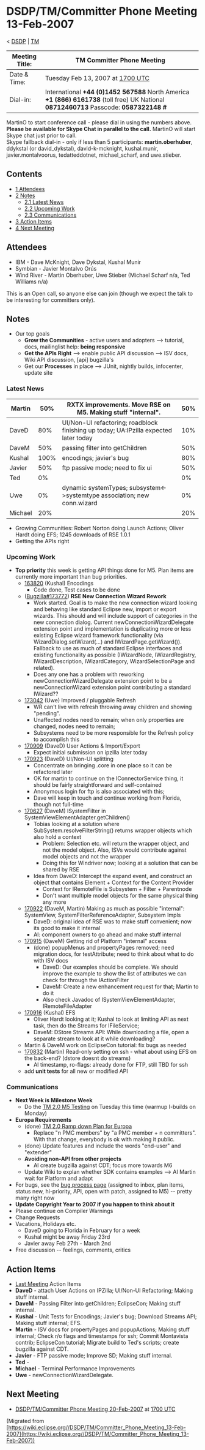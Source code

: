 

DSDP/TM/Committer Phone Meeting 13-Feb-2007
===========================================

< [DSDP](https://wiki.eclipse.org/DSDP "DSDP")‎ | [TM](./TM "DSDP/TM")

| Meeting Title: | **TM Committer Phone Meeting** |
| --- | --- |
| Date & Time: | Tuesday Feb 13, 2007 at [1700 UTC](http://www.timeanddate.com/worldclock/meetingdetails.html?year=2007&month=2&day=13&hour=17&min=00&sec=0&p1=224&p2=159&p3=250&p4=136&p5=223&iv=1800) |
| Dial-in: | International **+44 (0)1452 567588**   North America **+1 (866) 6161738** (toll free)   UK National **08712460713**   Passcode: **0587322148 #** |

MartinO to start conference call - please dial in using the numbers above.  
**Please be available for Skype Chat in parallel to the call.** MartinO will start Skype chat just prior to call.  
Skype fallback dial-in - only if less than 5 participants: **martin.oberhuber**, ddykstal (or david\_dykstal), david-k-mcknight, kushal.munir, javier.montalvoorus, tedatteddotnet, michael\_scharf, and uwe.stieber.  

Contents
--------

*   [1 Attendees](#Attendees)
*   [2 Notes](#Notes)
    *   [2.1 Latest News](#Latest-News)
    *   [2.2 Upcoming Work](#Upcoming-Work)
    *   [2.3 Communications](#Communications)
*   [3 Action Items](#Action-Items)
*   [4 Next Meeting](#Next-Meeting)

Attendees
---------

*   IBM - Dave McKnight, Dave Dykstal, Kushal Munir
*   Symbian - Javier Montalvo Orús
*   Wind River - Martin Oberhuber, Uwe Stieber (Michael Scharf n/a, Ted Williams n/a)

This is an Open call, so anyone else can join (though we expect the talk to be interesting for committers only).

Notes
-----

*   Our top goals
    *   **Grow the Communities** \- active users and adopters --> tutorial, docs, mailinglist help: **being responsive**
    *   **Get the APIs Right** --\> enable public API discussion --> ISV docs, Wiki API discussion, \[api\] bugzilla's
    *   Get our **Processes** in place --> JUnit, nightly builds, infocenter, update site

### Latest News

| Martin | 50% | RXTX improvements. Move RSE on M5. Making stuff "internal". | 50% |
| --- | --- | --- | --- |
| DaveD | 80% | UI/Non-UI refactoring; roadblock finishing up today; UA:IPzilla expected later today | 10% |
| DaveM | 50% | passing filter into getChildren | 50% |
| Kushal | 100% | encodings; javier's bug | 80% |
| Javier | 50% | ftp passive mode; need to fix ui | 50% |
| Ted | 0% |  | 0% |
| Uwe | 0% | dynamic systemTypes; subsystem<->systemtype association; new conn.wizard | 0% |
| Michael | 20% |  | 20% |

*   Growing Communities: Robert Norton doing Launch Actions; Oliver Hardt doing EFS; 1245 downloads of RSE 1.0.1
*   Getting the APIs right

### Upcoming Work

*   **Top priority** this week is getting API things done for M5. Plan items are currently more important than bug priorities.
    *   [163820](https://bugs.eclipse.org/bugs/show_bug.cgi?id=163820) (Kushal) Encodings
        *   Code done, Test cases to be done
    *   ([Bugzilla#173772](https://bugs.eclipse.org/bugs/show_bug.cgi?id=173772)) **RSE New Connection Wizard Rework**
        *   Work started. Goal is to make the new connection wizard looking and behaving like standard Eclipse new, import or export wizards. This should and will include support of categories in the new connection dialog. Current newConnectionWizardDelegate extension point and implementation is duplicating more or less existing Eclipse wizard framework functionality (via WizardDialog.setWizard(...) and IWizardPage.getWizard()). Fallback to use as much of standard Eclipse interfaces and existing functionality as possible (IWizardNode, IWizardRegistry, IWizardDescription, IWizardCategory, WizardSelectionPage and related).
        *   Does any one has a problem with reworking newConnectionWizardDelegate extension point to be a newConnectionWizard extension point contributing a standard IWizard??
    *   [173042](https://bugs.eclipse.org/bugs/show_bug.cgi?id=173042) (Uwe) Improved / pluggable Refresh
        *   WR can't live with refresh throwing away children and showing "pending".
        *   Unaffected nodes need to remain; when only properties are changed, nodes need to remain;
        *   Subsystems need to be more responsible for the Refresh policy to accomplish this
    *   [170909](https://bugs.eclipse.org/bugs/show_bug.cgi?id=170909) (DaveD) User Actions & Import/Export
        *   Expect initial submission on ipzilla later today
    *   [170923](https://bugs.eclipse.org/bugs/show_bug.cgi?id=170923) (DaveD) UI/Non-UI splitting
        *   Concentrate on bringing .core in one place so it can be refactored later
        *   OK for martin to continue on the IConnectorService thing, it should be fairly straightforward and self-contained
        *   Anonymous login for ftp is also associated with this;
        *   Dave will keep in touch and continue working from Florida, though not full-time
    *   [170627](https://bugs.eclipse.org/bugs/show_bug.cgi?id=170627) (DaveM) ISystemFilter in SystemViewElementAdapter.getChildren()
        *   Tobias looking at a solution where SubSystem.resolveFilterString() returns wrapper objects which also hold a context
            *   Problem: Selection etc. will return the wrapper object, and not the model object. Also, ISVs would contribute against model objects and not the wrapper
            *   Doing this for Windriver now; looking at a solution that can be shared by RSE
        *   Idea from DaveD: Intercept the expand event, and construct an object that contains Element + Context for the Content Provider
            *   Context for IRemoteFile is Subsystem + Filter + Parentnode
            *   Don't want multiple model objects for the same physical thing any more
    *   [170922](https://bugs.eclipse.org/bugs/showdependencytree.cgi?id=170922) (DaveM, Martin) Making as much as possible "internal": SystemView, SystemFilterReferenceAdapter, Subsystem Impls
        *   DaveD: original idea of RSE was to make stuff convenient; now its good to make it internal
        *   AI: component owners to go ahead and make stuff internal
    *   [170915](https://bugs.eclipse.org/bugs/showdependencytree.cgi?id=170915) (DaveM) Getting rid of Platform "internal" access
        *   (done) popupMenus and propertyPages removed; need migration docs, for testAttribute; need to think about what to do with ISV docs
            *   DaveD: Our examples should be complete. We should improve the example to show the list of attributes we can check for through the IActionFilter
            *   DaveM: Create a new enhancement request for that; Martin to do it
            *   Also check Javadoc of ISystemViewElementAdapter, IRemoteFileAdapter
    *   [170916](https://bugs.eclipse.org/bugs/show_bug.cgi?id=170916) (Kushal) EFS
        *   Oliver Hardt looking at it; Kushal to look at limiting API as next task, then do the Streams for IFileService;
        *   DaveM: DStore Streams API: While downloading a file, open a separate stream to look at it while downloading?
    *   Martin & DaveM work on EclipseCon tutorial: fix bugs as needed
    *   [170832](https://bugs.eclipse.org/bugs/show_bug.cgi?id=170832) (Martin) Read-only setting on ssh - what about using EFS on the back-end? (dstore doesnt do streams)
        *   AI timestamp, ro-flags: already done for FTP, still TBD for ssh
    *   add **unit tests** for all new or modified API

### Communications

*   **Next Week is Milestone Week**
    *   Do the [TM 2.0 M5 Testing](./TM_2.0_M5_Testing "TM 2.0 M5 Testing") on Tuesday this time (warmup I-builds on Monday)
*   **Europa Requirements**
    *   (done) [TM 2.0 Ramp down Plan for Europa](./TM_2.0_Ramp_down_Plan_for_Europa "TM 2.0 Ramp down Plan for Europa")
        *   Replace "n PMC members" by "a PMC member + n committers". With that change, everybody is ok with making it public.
    *   (done) Update features and include the words "end-user" and "extender"
    *   **Avoiding non-API from other projects**
        *   AI create bugzilla against CDT; focus more towards M6
    *   Update Wiki to explan whether SDK contains examples --> AI Martin wait for Platform and adapt
*   For bugs, see the [bug process page](https://www.eclipse.org/dsdp/tm/development/bug_process.php) (assigned to inbox, plan items, status new, hi-priority, API, open with patch, assigned to M5) -- pretty many right now
*   **Update Copyright Year to 2007 if you happen to think about it**
*   Please continue on Compiler Warnings
*   Change Requests
*   Vacations, Holidays etc.
    *   DaveD going to Florida in February for a week
    *   Kushal might be away Friday 23rd
    *   Javier away Feb 27th - March 2nd
*   Free discussion -- feelings, comments, critics

Action Items
------------

*   [Last Meeting](./Committer_Phone_Meeting_6-Feb-2007#Action_Items "DSDP/TM/Committer Phone Meeting 6-Feb-2007") Action Items
*   **DaveD** \- attach User Actions on IPZilla; UI/Non-UI Refactoring; Making stuff internal.
*   **DaveM** \- Passing Filter into getChildren; EclipseCon; Making stuff internal.
*   **Kushal** \- Unit Tests for Encodings; Javier's bug; Download Streams API; Making stuff internal; EFS.
*   **Martin** \- ISV docs for propertyPages and popupActions; Making stuff internal; Check r/o flags and timestamps for ssh; Commit Montavista contrib; EclipseCon tutorial; Migrate build to Ted's scripts; create bugzilla against CDT.
*   **Javier** \- FTP passive mode; Improve SD; Making stuff internal.
*   **Ted** -
*   **Michael** \- Terminal Performance Improvements
*   **Uwe** \- newConnectionWizardDelegate.

Next Meeting
------------

*   [DSDP/TM/Committer Phone Meeting 20-Feb-2007](./Committer_Phone_Meeting_20-Feb-2007 "DSDP/TM/Committer Phone Meeting 20-Feb-2007") at [1700 UTC](http://www.timeanddate.com/worldclock/meetingdetails.html?year=2007&month=2&day=20hour=17&min=00&sec=0&p1=224&p2=159&p3=250&p4=136&p5=223&iv=1800)


(Migrated from [https://wiki.eclipse.org//DSDP/TM/Committer_Phone_Meeting_13-Feb-2007](https://wiki.eclipse.org//DSDP/TM/Committer_Phone_Meeting_13-Feb-2007))